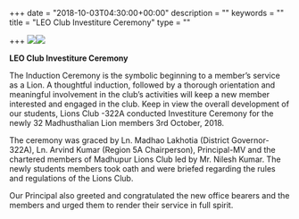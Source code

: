 +++
date = "2018-10-03T04:30:00+00:00"
description = ""
keywords = ""
title = "LEO Club Investiture Ceremony"
type = ""

+++
![](/uploads/2019/05/24/_DSC0635.JPG)![](/uploads/2019/05/13/lions.jpg)

**LEO Club Investiture Ceremony**

The Induction Ceremony is the symbolic beginning to a member’s service as a Lion. A thoughtful induction, followed by a thorough orientation and meaningful involvement in the club’s activities will keep a new member interested and engaged in the club. Keep in view the overall development of our students, Lions Club -322A conducted Investiture Ceremony for the newly 32 Madhusthalian Lion members 3rd October, 2018.

The ceremony was graced by Ln. Madhao Lakhotia (District Governor-322A), Ln. Arvind Kumar (Region 5A Chairperson), Principal-MV and the chartered members of Madhupur Lions Club led by Mr. Nilesh Kumar. The newly students members took oath and were briefed regarding the rules and regulations of the Lions Club.

Our Principal also greeted and congratulated the new office bearers and the members and urged them to render their service in full spirit.